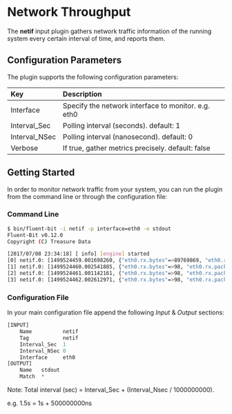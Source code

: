 # Network Throughput

The **netif** input plugin gathers network traffic information of the running system every certain interval of time, and reports them.

## Configuration Parameters

The plugin supports the following configuration parameters:

| Key | Description |
| :--- | :--- |
| Interface | Specify the network interface to monitor. e.g. eth0 |
| Interval\_Sec | Polling interval \(seconds\).  default: 1 |
| Interval\_NSec | Polling interval \(nanosecond\). default: 0 |
| Verbose | If true, gather metrics precisely. default: false |

## Getting Started

In order to monitor network traffic from your system, you can run the plugin from the command line or through the configuration file:

### Command Line

```bash
$ bin/fluent-bit -i netif -p interface=eth0 -o stdout
Fluent-Bit v0.12.0
Copyright (C) Treasure Data

[2017/07/08 23:34:18] [ info] [engine] started
[0] netif.0: [1499524459.001698260, {"eth0.rx.bytes"=>89769869, "eth0.rx.packets"=>73357, "eth0.rx.errors"=>0, "eth0.tx.bytes"=>4256474, "eth0.tx.packets"=>24293, "eth0.tx.errors"=>0}]
[1] netif.0: [1499524460.002541885, {"eth0.rx.bytes"=>98, "eth0.rx.packets"=>1, "eth0.rx.errors"=>0, "eth0.tx.bytes"=>98, "eth0.tx.packets"=>1, "eth0.tx.errors"=>0}]
[2] netif.0: [1499524461.001142161, {"eth0.rx.bytes"=>98, "eth0.rx.packets"=>1, "eth0.rx.errors"=>0, "eth0.tx.bytes"=>98, "eth0.tx.packets"=>1, "eth0.tx.errors"=>0}]
[3] netif.0: [1499524462.002612971, {"eth0.rx.bytes"=>98, "eth0.rx.packets"=>1, "eth0.rx.errors"=>0, "eth0.tx.bytes"=>98, "eth0.tx.packets"=>1, "eth0.tx.errors"=>0}]
```

### Configuration File

In your main configuration file append the following _Input_ & _Output_ sections:

```python
[INPUT]
    Name          netif
    Tag           netif
    Interval_Sec  1
    Interval_NSec 0
    Interface     eth0
[OUTPUT]
    Name   stdout
    Match  *
```

Note: Total interval \(sec\) = Interval\_Sec + \(Interval\_Nsec / 1000000000\).

e.g. 1.5s = 1s + 500000000ns

